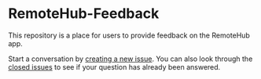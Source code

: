 # RemoteHub-Feedback
This repository is a place for users to provide feedback on the RemoteHub app.

Start a conversation by [creating a new issue](https://github.com/AquaGeek/RemoteHub-Feedback/issues/new). You can also look through the [closed issues](https://github.com/AquaGeek/RemoteHub-Feedback/issues?sort=created&direction=desc&state=closed&page=1) to see if your question has already been answered.
